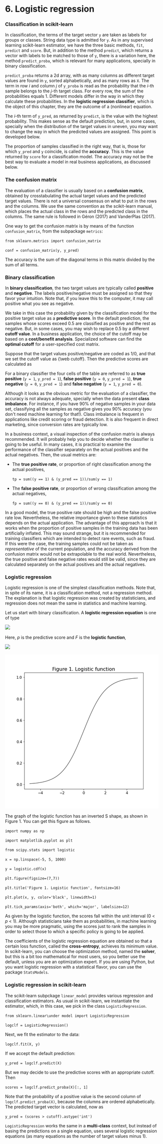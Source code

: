 # 6. Logistic regression

### Classification in scikit-learn

In classification, the terms of the target vector `y` are taken as labels for groups or classes. String data type is admitted for `y`. As in any supervised learning scikit-learn estimator, we have the three basic methods, `fit`, `predict` and `score`. But, in addition to the method `predict`, which returns a vector with labels to be matched to those of `y`, there is a variation here, the method `predict_proba`, which is relevant for many applications, specially in binary classification. 

`predict_proba` returns a 2d array, with as many columns as different target values are found in `y`, sorted alphabetically, and as many rows as `X`. The term in row *i* and column *j* of `y_proba` is read as the probability that the *i*-th sample belongs to the *j*-th target class. For every row, the sum of the probabilities equals 1. Different models differ in the way in which they calculate these probabilities. In the **logistic regression classifier**, which is the object of this chapter, they are the outcome of a (nonlinear) equation.

The *i*-th term of `y_pred`, as returned by `predict`, is the value with the highest probability. This makes sense as the default prediction, but, in some cases, specially when the distribution of the target values in uneven, you may want to change the way in which the predicted values are assigned. This point is developed below.

The proportion of samples classified in the right way, that is, those for which `y_pred` and `y` coincide, is called the **accuracy**. This is the value returned by `score` for a classification model. The accuracy may not be the best way to evaluate a model in real business applications, as discussed below.

### The confusion matrix

The evaluation of a classifier is usually based on a **confusion matrix**, obtained by crosstabulating the actual target values and the predicted target values. There is not a universal consensus on what to put in the rows and the columns. We use the same convention as the scikit-learn manual, which places the actual class in the rows and the predicted class in the columns. The same rule is followed in Géron (2017) and VanderPlas (2017). 

One way to get the confusion matrix is by means of the function `confusion_matrix`, from the subpackage `metrics`:

`from sklearn.metrics import confusion_matrix`

`conf = confusion_matrix(y, y_pred)`

The accuracy is the sum of the diagonal terms in this matrix divided by the sum of all terms.

### Binary classification

In **binary classification**, the two target values are typically called **positive** and **negative**. The labels positive/negative must be assigned so that they favor your intuition. Note that, if you leave this to the computer, it may call positive what you see as negative.

We take in this case the probability given by the classification model for the positive target value as a **predictive score**. In the default prediction, the samples whose scores exceed 0.5 are classified as positive and the rest as negative. But, in some cases, you may wish to replace 0.5 by a different **cutoff value**. In a business application, the choice of the cutoff may be based on a **cost/benefit analysis**. Specialized software can find the **optimal cutoff** for a user-specified cost matrix. 

Suppose that the target values positive/negative are coded as 1/0, and that we set the cutoff value as {\web cutoff}. Then the predictive scores are calculated as

For a binary classifier the four cells of the table are referred to as **true positive** (`y = 1`, `y_pred = 1`), **false positive** (`y = 0`, `y_pred = 1`), **true negative** (`y = 0`, `y_pred = 1`) and **false negative** (`y = 1`, `y_pred = 0`).

Although it looks as the obvious metric for the evaluation of a classifier, the accuracy is not always adequate, specially when the data present **class imbalance**. For instance, if you have 90% of negative samples in your data set, classifying all the samples as negative gives you 90% accuracy (you don't need machine learning for that!). Class imbalance is frequent in applications like credit scoring or fraud detection. It is also frequent in direct marketing, since conversion rates are typically low.

In a business context, a visual inspection of the confusion matrix is always recommended. It will probably help you to decide whether the classifier is going to be useful. In many cases, it is practical to examine the performance of the classifier separately on the actual positives and the actual negatives. Then, the usual metrics are:

* The **true positive rate**, or proportion of right classification among the actual positives,

	`tp = sum((y == 1) & (y_pred == 1))/sum(y == 1)`

* The **false positive rate**, or proportion of wrong classification among the actual negatives,

	`fp = sum((y == 0) & (y_pred == 1))/sum(y == 0)`

In a good model, the true positive rate should be high and the false positive rate low. Nevertheless, the relative importance given to these statistics depends on the actual application. The advantage of this approach is that it works when the proportion of positive samples in the training data has been artificially inflated. This may sound strange, but it is recommended for training classifiers which are intended to detect rare events, such as fraud. If this were the case, the training samples could not be taken as *representative* of the current population, and the accuracy derived from the confusion matrix would not be extrapolable to the real world. Nevertheless, the true positive and false negative rates would still be valid, since they are calculated separately on the actual positives and the actual negatives.

### Logistic regression

Logistic regression is one of the simplest classification methods. Note that, in spite of its name, it is a classification method, not a regression method. The explanation is that logistic regression was created by statisticians, and regression does not mean the same in statistics and machine learning.

Let us start with binary classification. A **logistic regression equation** is one of type

<img src="https://render.githubusercontent.com/render/math?math=\large p = F\big(b_0 %2B b_1 X_1 %2B b_2 X_2 %2B \cdots %2B b_k X_k\big).">

Here, *p* is the predictive score and *F* is the **logistic function**,

<img src="https://render.githubusercontent.com/render/math?math=\large F(x) = \displaystyle \frac{1}{1 %2B \exp(-x)}\,.">

![](https://github.com/cinnData/MLearning/blob/main/6.%20Logistic%20regression/fig%206.1.png)

The graph of the logistic function has an inverted S shape, as shown in Figure 1. You can get this figure as follows.

`import numpy as np`

`import matplotlib.pyplot as plt`

`from scipy.stats import logistic`

`x = np.linspace(-5, 5, 1000)`

`y = logistic.cdf(x)`

`plt.figure(figsize=(7,7))`

`plt.title('Figure 1. Logistic function', fontsize=16)`

`plt.plot(x, y, color='black', linewidth=1)`

`plt.tick_params(axis='both', which='major', labelsize=12)`

As given by the logistic function, the scores fall within the unit interval (0 < *p* < 1). Although statisticians take them as probabilities, in machine learning you may be more pragmatic, using the scores just to rank the samples in order to select those to which a specific policy is going to be applied.

The coefficients of the logistic regression equation are obtained so that a certain loss function, called the **cross-entropy**, achieves its minimum value. In scikit-learn, you can choose the optimization method, named the **solver**, but this is a bit too mathematical for most users, so you better use the default, unless you are an optimization expert. If you are using Python, but you want logistic regression with a statistical flavor, you can use the package `StatsModels`.

### Logistic regression in scikit-learn

The scikit-learn subpckage `linear_model` provides various regression and classification estimators. As usual in scikit-learn, we instantiate the estimator, which, in this case, we pick in the class `LogisticRegression`. 

`from sklearn.linear\under model import LogisticRegression`

`logclf = LogisticRegression()`

Next, we fit the estimator to the data:

`logclf.fit(X, y)`

If we accept the default prediction:

`y_pred = logclf.predict(X)`

But we may decide to use the predictive scores with an appropriate cutoff. Then

`scores = logclf.predict_proba(X)[:, 1]`

Note that the probability of a positive value is the second column of `logclf.predict_proba(X)`, because the columns are ordered alphabetically. The predicted target vector is calculated, now as

`y_pred = (scores > cutoff).astype('int')`

`LogisticRegression` works the same in a **multi-class** context, but instead of basing the predictions on a single equation, uses several logistic regression equations (as many equations as the number of target values minus 1).
